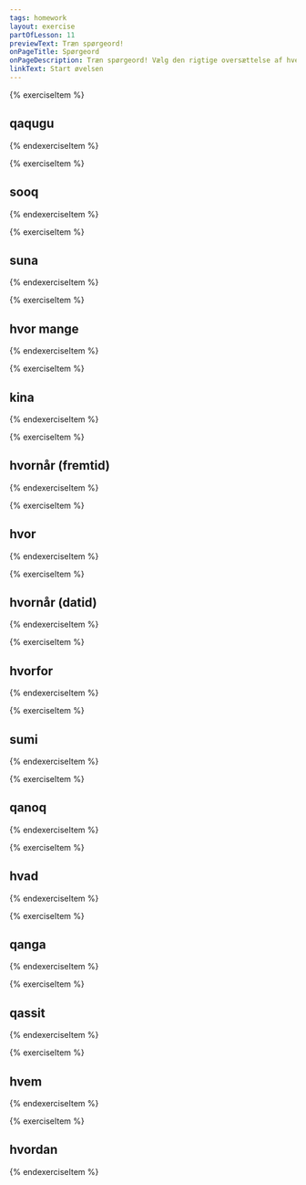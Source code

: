 ```yaml
---
tags: homework
layout: exercise
partOfLesson: 11
previewText: Træn spørgeord!
onPageTitle: Spørgeord
onPageDescription: Træn spørgeord! Vælg den rigtige oversættelse af hvert spørgeord.
linkText: Start øvelsen
---
```


{% exerciseItem %}

## qaqugu
<multi-choice data-label="Qanoq isumaqarpa?" data-type="radio" data-random="true" data-options="hvornår (fremtid), hvordan, hvorfor" data-validation="1"></multi-choice>
<feedback-message data-content="Qaqugu betyder hvornår (når man spørger til noget i fremtiden)"></feedback-message>
{% endexerciseItem %}

{% exerciseItem %}

## sooq
<multi-choice data-label="Qanoq isumaqarpa?" data-type="radio" data-random="true" data-options="hvorfor, hvor, hvor mange" data-validation="1"></multi-choice>
<feedback-message data-content="Sooq betyder hvorfor"></feedback-message>
{% endexerciseItem %}

{% exerciseItem %}

## suna
<multi-choice data-label="Qanoq isumaqarpa?" data-type="radio" data-random="true" data-options="hvad, hvem, hvornår (datid)" data-validation="1"></multi-choice>
<feedback-message data-content="Suna betyder hvad"></feedback-message>
{% endexerciseItem %}

{% exerciseItem %}

## hvor mange
<multi-choice data-label="Qanoq isumaqarpa?" data-type="radio" data-random="true" data-options="qassit, kina, qaqugu" data-validation="1"></multi-choice>
<feedback-message data-content="Hvor mange hedder qassit på grønlandsk"></feedback-message>
{% endexerciseItem %}

{% exerciseItem %}

## kina
<multi-choice data-label="Qanoq isumaqarpa?" data-type="radio" data-random="true" data-options="hvem, hvad, hvor" data-validation="1"></multi-choice>
<feedback-message data-content="Kina betyder hvem"></feedback-message>
{% endexerciseItem %}

{% exerciseItem %}

## hvornår (fremtid)
<multi-choice data-label="Qanoq isumaqarpa?" data-type="radio" data-random="true" data-options="qaqugu, sumi, qanga" data-validation="1"></multi-choice>
<feedback-message data-content="Hvornår (når man spørger til noget i fremtiden) hedder qaqugu på grønlandsk"></feedback-message>
{% endexerciseItem %}

{% exerciseItem %}

## hvor
<multi-choice data-label="Qanoq isumaqarpa?" data-type="radio" data-random="true" data-options="sumi, kina, suna" data-validation="1"></multi-choice>
<feedback-message data-content="Hvor hedder sumi på grønlandsk"></feedback-message>
{% endexerciseItem %}

{% exerciseItem %}

## hvornår (datid)
<multi-choice data-label="Qanoq isumaqarpa?" data-type="radio" data-random="true" data-options="qanga, qaqugu, sooq" data-validation="1"></multi-choice>
<feedback-message data-content="Hvornår (når man spørger til noget i fortiden) hedder qanga på grønlandsk"></feedback-message>
{% endexerciseItem %}

{% exerciseItem %}

## hvorfor
<multi-choice data-label="Qanoq isumaqarpa?" data-type="radio" data-random="true" data-options="sooq, qassit, sumi" data-validation="1"></multi-choice>
<feedback-message data-content="Hvorfor hedder sooq på grønlandsk"></feedback-message>
{% endexerciseItem %}

{% exerciseItem %}

## sumi
<multi-choice data-label="Qanoq isumaqarpa?" data-type="radio" data-random="true" data-options="hvor, hvorfor, hvordan" data-validation="1"></multi-choice>
<feedback-message data-content="Sumi betyder hvor"></feedback-message>
{% endexerciseItem %}

{% exerciseItem %}

## qanoq
<multi-choice data-label="Qanoq isumaqarpa?" data-type="radio" data-random="true" data-options="hvordan, hvem, hvornår (fremtid)" data-validation="1"></multi-choice>
<feedback-message data-content="Qanoq betyder hvordan, men kan i nogle tilfælde også betyde hvad"></feedback-message>
{% endexerciseItem %}

{% exerciseItem %}

## hvad
<multi-choice data-label="Qanoq isumaqarpa?" data-type="radio" data-random="true" data-options="suna, qanga, sooq" data-validation="1"></multi-choice>
<feedback-message data-content="Hvad hedder suna på grønlandsk, men kan nogle gange også oversættes med qanoq"></feedback-message>
{% endexerciseItem %}

{% exerciseItem %}

## qanga
<multi-choice data-label="Qanoq isumaqarpa?" data-type="radio" data-random="true" data-options="hvornår (datid), hvornår (fremtid), hvor mange" data-validation="1"></multi-choice>
<feedback-message data-content="Qanga betyder hvornår (når man spørger til noget i fortiden)"></feedback-message>
{% endexerciseItem %}

{% exerciseItem %}

## qassit
<multi-choice data-label="Qanoq isumaqarpa?" data-type="radio" data-random="true" data-options="hvor mange, hvordan, hvorfor" data-validation="1"></multi-choice>
<feedback-message data-content="Qassit betyder hvor mange"></feedback-message>
{% endexerciseItem %}

{% exerciseItem %}

## hvem
<multi-choice data-label="Qanoq isumaqarpa?" data-type="radio" data-random="true" data-options="kina, qaqugu, qanoq" data-validation="1"></multi-choice>
<feedback-message data-content="Hvem hedder kina på grønlandsk"></feedback-message>
{% endexerciseItem %}

{% exerciseItem %}

## hvordan
<multi-choice data-label="Qanoq isumaqarpa?" data-type="radio" data-random="true" data-options="qanoq, qanga, qaqugu" data-validation="1"></multi-choice>
<feedback-message data-content="Hvordan hedder qanoq på grønlandsk"></feedback-message>
{% endexerciseItem %}

